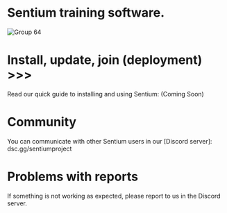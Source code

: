 # Sentium training software.

![Group 64](https://github.com/SentiumProject/Sentium-bots/assets/98888240/d192c4ee-601f-4690-a789-ed6bb158f6e4)

# Install, update, join (deployment) >>>
Read our quick guide to installing and using Sentium: (Coming Soon)

# Community
You can communicate with other Sentium users in our [Discord server]: dsc.gg/sentiumproject

# Problems with reports
If something is not working as expected, please report to us in the Discord server.
